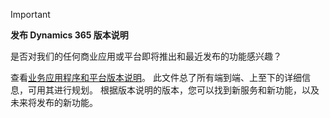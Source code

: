 > [!IMPORTANT]
> **发布 Dynamics 365 版本说明**
>
> 是否对我们的任何商业应用或平台即将推出和最近发布的功能感兴趣？ 
> 
> 查看[业务应用程序和平台版本说明](https://go.microsoft.com/fwlink/?linkid=2010158)。 此文件总了所有端到端、上至下的详细信息，可用其进行规划。 根据版本说明的版本，您可以找到新服务和新功能，以及未来将发布的新功能。
